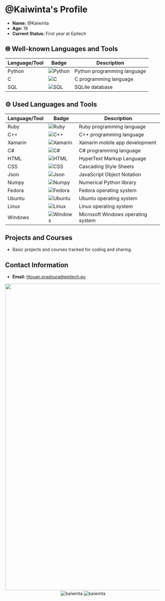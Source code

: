# @Kaiwinta's Profile

- **Name:** @Kaiwinta
- **Age:** 18
- **Current Status:** First year at Epitech

## 🌐 Well-known Languages and Tools

| Language/Tool | Badge | Description |
|---------------|-------|-------------|
| Python        | ![Python](https://img.shields.io/badge/Python-FFD43B?style=for-the-badge&logo=python&logoColor=blue) | Python programming language |
| C             | ![C](https://img.shields.io/badge/C-00599C?style=for-the-badge&logo=c&logoColor=white) | C programming language |
| SQL           | ![SQL](https://img.shields.io/badge/SQLite-07405E?style=for-the-badge&logo=sqlite&logoColor=white) | SQLite database |

## ⚙️ Used Languages and Tools

| Language/Tool | Badge | Description |
|---------------|-------|-------------|
| Ruby          | ![Ruby](https://img.shields.io/badge/Ruby-CC342D?style=for-the-badge&logo=ruby&logoColor=white) | Ruby programming language |
| C++           | ![C++](https://img.shields.io/badge/C%2B%2B-00599C?style=for-the-badge&logo=c%2B%2B&logoColor=white) | C++ programming language |
| Xamarin       | ![Xamarin](https://img.shields.io/badge/Xamarin-3498DB?style=for-the-badge&logo=xamarin&logoColor=white) | Xamarin mobile app development |
| C#            | ![C#](https://img.shields.io/badge/C%23-239120?style=for-the-badge&logo=csharp&logoColor=white) | C# programming language |
| HTML          | ![HTML](https://img.shields.io/badge/HTML5-E34F26?style=for-the-badge&logo=html5&logoColor=white) | HyperText Markup Language |
| CSS           | ![CSS](https://img.shields.io/badge/CSS3-1572B6?style=for-the-badge&logo=css3&logoColor=white) | Cascading Style Sheets |
| Json          | ![Json](https://img.shields.io/badge/json-5E5C5C?style=for-the-badge&logo=json&logoColor=white) | JavaScript Object Notation |
| Numpy         | ![Numpy](https://img.shields.io/badge/Numpy-777BB4?style=for-the-badge&logo=numpy&logoColor=white) | Numerical Python library |
| Fedora        | ![Fedora](https://img.shields.io/badge/Fedora-294172?style=for-the-badge&logo=fedora&logoColor=white) | Fedora operating system |
| Ubuntu        | ![Ubuntu](https://img.shields.io/badge/Ubuntu-E95420?style=for-the-badge&logo=ubuntu&logoColor=white) | Ubuntu operating system |
| Linux         | ![Linux](https://img.shields.io/badge/Linux-FCC624?style=for-the-badge&logo=linux&logoColor=black) | Linux operating system |
| Windows       | ![Windows](https://img.shields.io/badge/Windows-0078D6?style=for-the-badge&logo=windows&logoColor=white) | Microsoft Windows operating system |

## Projects and Courses

- Basic projects and courses tracked for coding and sharing.

## Contact Information

- **Email:** titouan.pradoura@epitech.eu

<div id="visual" align="center">
  <div>
    <img src="https://user-images.githubusercontent.com/95478989/198955082-6e78ebb5-e1e4-49f9-8d32-6e5af3984dcd.gif" width="1000"/>
  </div>
  <div>&nbsp;<img align="center" src="https://github-readme-stats.vercel.app/api?username=kaiwinta&show_icons=true&locale=en" alt="kaiwinta" />
  <img align="center" src="https://github-readme-streak-stats.herokuapp.com/?user=kaiwinta&" alt="kaiwinta" /></div>
  <div id="badges">
      <img src="https://komarev.com/ghpvc/?username=Kaiwinta&style=flat-square&color=blue" alt=""/>
    </a>
  </div>
</div>
